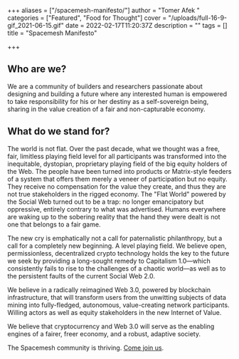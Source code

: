 +++
aliases = ["/spacemesh-manifesto/"]
author = "Tomer Afek "
categories = ["Featured", "Food for Thought"]
cover = "/uploads/full-16-9-gif_2021-06-15.gif"
date = 2022-02-17T11:20:37Z
description = ""
tags = []
title = "Spacemesh Manifesto"

+++
## Who are we?

We are a community of builders and researchers passionate about designing and building a future where any interested human is empowered to take responsibility for his or her destiny as a self-sovereign being, sharing in the value creation of a fair and non-capturable economy.

## What do we stand for?

The world is not flat. Over the past decade, what we thought was a free, fair, limitless playing field level for all participants was transformed into the inequitable, dystopian, proprietary playing field of the big equity holders of the Web. The people have been turned into products or Matrix-style feeders of a system that offers them merely a veneer of participation but no equity. They receive no compensation for the value they create, and thus they are not true stakeholders in the rigged economy. The "Flat World" powered by the Social Web turned out to be a trap: no longer emancipatory but oppressive, entirely contrary to what was advertised. Humans everywhere are waking up to the sobering reality that the hand they were dealt is not one that belongs to a fair game.

The new cry is emphatically not a call for paternalistic philanthropy, but a call for a completely new beginning. A level playing field. We believe open, permissionless, decentralized crypto technology holds the key to the future we seek by providing a long-sought remedy to Capitalism 1.0—which consistently fails to rise to the challenges of a chaotic world—as well as to the persistent faults of the current Social Web 2.0.

We believe in a radically reimagined Web 3.0, powered by blockchain infrastructure, that will transform users from the unwitting subjects of data mining into fully-fledged, autonomous, value-creating network participants. Willing actors as well as equity stakeholders in the new Internet of Value.

We believe that cryptocurrency and Web 3.0 will serve as the enabling engines of a fairer, freer economy, and a robust, adaptive society.

The Spacemesh community is thriving. [Come join us](https://chat.spacemesh.io "join").